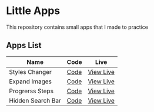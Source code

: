 # Little Apps

This repository contains small apps that I made to practice

## Apps List

| Name              | Code                           | Live                                                                        |
| ----------------- | ------------------------------ | --------------------------------------------------------------------------- |
| Styles Changer    | [Code](./1-Styles-Changer/)    | [View Live](https://noasalgado.github.io/Mini-JS-Apps/1-Styles-Changer/)    |
| Expand Images     | [Code](./2-Expand-Images/)     | [View Live](https://noasalgado.github.io/Mini-JS-Apps/2-Expand-Images/)     |
| Progrerss Steps   | [Code](./3-Progress-Steps/)    | [View Live](https://noasalgado.github.io/Mini-JS-Apps/3-Progress-Steps/)    |
| Hidden Search Bar | [Code](./4-Hidden-Search-Bar/) | [View Live](https://noasalgado.github.io/Mini-JS-Apps/4-Hidden-Search-Bar/) |
